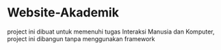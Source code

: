 # Website-Akademik

project ini dibuat untuk memenuhi tugas Interaksi Manusia dan Komputer, project ini dibangun tanpa menggunakan framework

